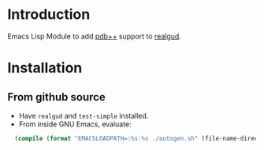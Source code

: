 Introduction
============

Emacs Lisp Module to add [pdb++](https://github.com/pdbpp/pdbpp/) support to [realgud](https://github.com/realgud/realgud).


Installation
=============

From github source
------------------

* Have `realgud` and `test-simple` installed.
* From inside GNU Emacs, evaluate:
```lisp
  (compile (format "EMACSLOADPATH=:%s:%s ./autogen.sh" (file-name-directory (locate-library "test-simple.elc")) (file-name-directory (locate-library "realgud.elc"))))
```

[gnu-elpa-image]: https://elpa.gnu.org/packages/realgud-pdbpp.svg
[gnu-elpa]: https://elpa.gnu.org/packages/realgud-pdbpp.html
